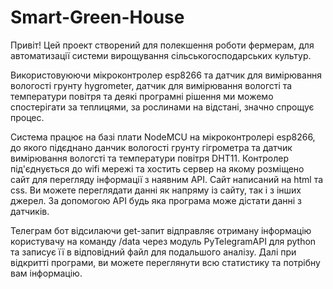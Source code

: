 # Smart-Green-House
Привіт! Цей проект створений для полекшення роботи фермерам, для автоматизації системи вирощування сільськогосподарських культур. 

Використовуюючи мікроконтролер esp8266 та датчик для вимірювання вологості грунту hygrometer, датчик для вимірювання вологсті та температури повітря та деякі програмні рішення ми можемо спостерігати за теплицями, за рослинами на відстані, значно спрощує процес.

Система працює на базі плати NodeMCU на мікроконтролері esp8266, до якого підєднано данчик вологості грунту гігрометра та датчик вимірювання вологсті та температури повітря DHT11. Контролер під'єднується до wifi мережі та хостить сервер на якому розміщено сайт для перегляду інформації з наявним API. Сайт написаний на html та css. Ви можете переглядати данні як напряму із сайту, так і з інших джерел. За допомогою API будь яка програма може дістати данні з датчиків. 

Телеграм бот відсилаючи get-запит відправляє отриману інформацію користувачу на команду /data через модуль PyTelegramAPI для python та записує її в відповідний файл для подальшого аналізу. 
Далі при відкритті програми, ви можете переглянути всю статистику та потрібну вам інформацію.
